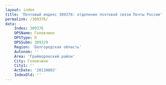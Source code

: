```yaml
---
layout: index
title: 'Почтовый индекс 309376: отделение почтовой связи Почты России'
permalink: /309376/
data:
    Index: 309376
    OPSName: Головчино
    OPSType: О
    OPSSubm: 309329
    Region: 'Белгородская область'
    Autonom: ''
    Area: 'Грайворонский район'
    City: Головчино
    City1: ''
    ActDate: '20110802'
    IndexOld: ''
---
```

